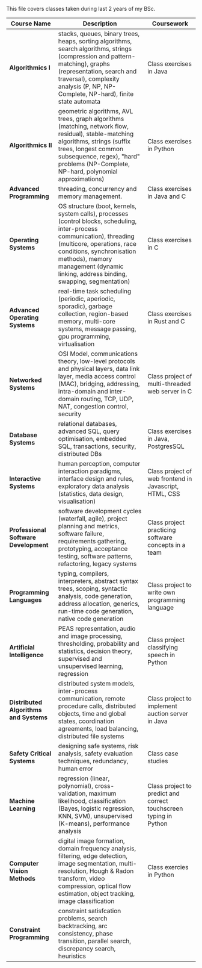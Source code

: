 This file covers classes taken during last 2 years of my BSc.


| **Course Name**                        | **Description**                                                                                                                                                                                                                                                            | Coursework                                                        |
|----------------------------------------|----------------------------------------------------------------------------------------------------------------------------------------------------------------------------------------------------------------------------------------------------------------------------|-------------------------------------------------------------------|
| **Algorithmics I**                     | stacks, queues, binary trees, heaps, sorting algorithms, search algorithms, strings (compression and pattern-matching), graphs (representation, search and traversal), complexity analysis (P, NP, NP-Complete, NP-hard), finite state automata                            | Class exercises in Java                                           |
| **Algorithmics II**                    | geometric algorithms, AVL trees, graph algorithms (matching, network flow, residual), stable-matching algorithms, strings (suffix trees, longest common subsequence, regex), "hard" problems (NP-Complete, NP-hard, polynomial approximations)                             | Class exercises in Python                                         |
| **Advanced Programming**               | threading, concurrency and memory management.                                                                                                                                                                                                                              | Class exercises in Java and C                                     |
| **Operating Systems**                  | OS structure (boot, kernels, system calls), processes (control blocks, scheduling, inter-process communication), threading (multicore, operations, race conditions, synchronisation methods), memory management (dynamic linking, address binding, swapping, segmentation) | Class exercises in C                                              |
| **Advanced Operating Systems**         | real-time task scheduling (periodic, aperiodic, sporadic), garbage collection, region-based memory, multi-core systems, message passing, gpu programming, virtualisation                                                                                                   | Class exercises in Rust and C                                     |
| **Networked Systems**                  | OSI Model, communications theory, low-level protocols and physical layers, data link layer, media access control (MAC), bridging, addressing, intra-domain and inter-domain routing, TCP, UDP, NAT, congestion control, security                                           | Class project of multi-threaded web server in C                   |
| **Database Systems**                   | relational databases, advanced SQL, query optimisation, embedded SQL, transactions, security, distributed DBs                                                                                                                                                              | Class exercises in Java, PostgresSQL                              |
| **Interactive Systems**                | human perception, computer interaction paradigms, interface design and rules, exploratory data analysis (statistics, data design, visualisation)                                                                                                                           | Class project of web frontend in Javascript, HTML, CSS            |
| **Professional Software Development**  | software development cycles (waterfall, agile), project planning and metrics, software failure, requirements gathering, prototyping, acceptance testing, software patterns, refactoring, legacy systems                                                                    | Class project practicing software concepts in a team              |
| **Programming Languages**              | typing, compilers, interpreters, abstract syntax trees, scoping, syntactic analysis, code generation, address allocation, generics, run-time code generation, native code generation                                                                                       | Class project to write own programming language                   |
| **Artificial Intelligence**            | PEAS representation, audio and image processing, thresholding, probability and statistics, decision theory, supervised and unsupervised learning, regression                                                                                                               | Class project classifying speech in Python                        |
| **Distributed Algorithms and Systems** | distributed system models, inter-process communication, remote procedure calls, distributed objects, time and global states, coordination agreements, load balancing, distributed file systems                                                                             | Class project to implement auction server in Java                 |
| **Safety Critical Systems**            | designing safe systems, risk analysis, safety evaluation techniques, redundancy, human error                                                                                                                                                                               | Class case studies                                                |
| **Machine Learning**                   | regression (linear, polynomial), cross-validation, maximum likelihood, classification (Bayes, logistic regression, KNN, SVM), unsupervised (K-means),  performance analysis                                                                                                | Class project to predict and correct touchscreen typing in Python |
| **Computer Vision Methods**            | digital image formation, domain frequency analysis, filtering, edge detection, image segmentation, multi-resolution, Hough & Radon transform, video compression, optical flow estimation, object tracking, image classification                                            | Class exercies in Python                                          |
| **Constraint Programming**             | constraint satisfcation problems, search backtracking, arc consistency, phase transition, parallel search, discrepancy search, heuristics                                                                             

